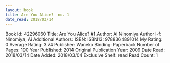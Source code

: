 ```yaml
---
layout: book
title: Are You Alice?  no. 1
date_read: 2018/03/14
---
```


Book Id: 42296060
Title: Are You Alice? #1
Author: Ai Ninomiya
Author l-f: Ninomiya, Ai
Additional Authors: 
ISBN: 
ISBN13: 9788364891014
My Rating: 0
Average Rating: 3.74
Publisher: Waneko
Binding: Paperback
Number of Pages: 190
Year Published: 2014
Original Publication Year: 2009
Date Read: 2018/03/14
Date Added: 2018/03/04
Exclusive Shelf: read
Read Count: 1

